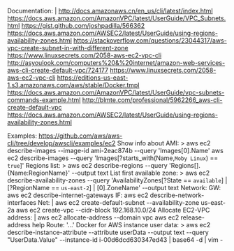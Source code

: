 Documentation: |
    http://docs.amazonaws.cn/en_us/cli/latest/index.html
    https://docs.aws.amazon.com/AmazonVPC/latest/UserGuide/VPC_Subnets.html
    https://gist.github.com/joshpadilla/566362
    https://docs.aws.amazon.com/AWSEC2/latest/UserGuide/using-regions-availability-zones.html
    https://stackoverflow.com/questions/23044317/aws-vpc-create-subnet-in-with-different-zone
https://www.linuxsecrets.com/2058-aws-ec2-vpc-cli
http://asyoulook.com/computers%20&%20internet/amazon-web-services-aws-cli-create-default-vpc/724177
    https://www.linuxsecrets.com/2058-aws-ec2-vpc-cli
    https://editions-us-east-1.s3.amazonaws.com/aws/stable/Docker.tmpl
    https://docs.aws.amazon.com/AmazonVPC/latest/UserGuide/vpc-subnets-commands-example.html
    http://blmte.com/professional/5962266_aws-cli-create-default-vpc
    https://docs.aws.amazon.com/AWSEC2/latest/UserGuide/using-regions-availability-zones.html

Examples: https://github.com/aws/aws-cli/tree/develop/awscli/examples/ec2
Show info about AMI: >
    aws ec2 describe-images --image-id ami-2eac874b --query 'Images[0].Name'
    aws ec2 describe-images --query 'Images[?starts_with(Name,`Moby Linux`) == `true`]'
Regions list: >
    aws ec2 describe-regions --query 'Regions[].{Name:RegionName}' --output text
List first available zone: >
    aws ec2 describe-availability-zones --query
    'AvailabilityZones[?State == `available`]
     | [?RegionName == `us-east-2`]
     | [0].ZoneName'
    --output text
Network:
  GW: aws ec2 describe-internet-gateways
  IF: aws ec2 describe-network-interfaces
  Net: |
      aws ec2 create-default-subnet --availability-zone us-east-2a
      aws ec2 create-vpc --cidr-block 192.168.10.0/24
  Allocate EC2-VPC address: |
      aws ec2 allocate-address --domain vpc
      aws ec2 release-address help
  Route: '...'
Docker for AWS instance user data: >
    aws ec2 describe-instance-attribute --attribute userData --output text
    --query "UserData.Value" --instance-id i-00d6dcd630347ed43
    | base64 -d | vim -

